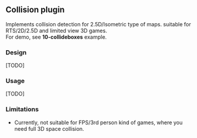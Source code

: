## Collision plugin

Implements collision detection for 2.5D/Isometric type of maps. suitable for RTS/2D/2.5D and limited view 3D games.  
For demo, see **10-collideboxes** example.

### Design
[TODO]

### Usage
[TODO]

### Limitations
- Currently, not suitable for FPS/3rd person kind of games, where you need full 3D space collision.